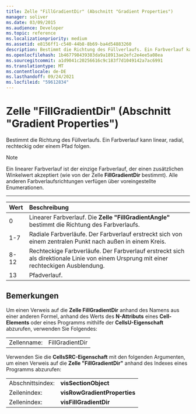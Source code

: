```yaml
---
title: Zelle "FillGradientDir" (Abschnitt "Gradient Properties")
manager: soliver
ms.date: 03/09/2015
ms.audience: Developer
ms.topic: reference
ms.localizationpriority: medium
ms.assetid: e8156ff1-c540-44b8-8b69-ba4d54883260
description: Bestimmt die Richtung des Füllverlaufs. Ein Farbverlauf kann linear, radial, rechteckig oder einem Pfad folgen.
ms.openlocfilehash: 1b467798439383da9a18913ae2efc2e4ee5a08ea
ms.sourcegitcommit: a1d9041c20256616c9c183f7d1049142a7ac6991
ms.translationtype: MT
ms.contentlocale: de-DE
ms.lasthandoff: 09/24/2021
ms.locfileid: "59612834"
---
```

# <a name="fillgradientdir-cell-gradient-properties-section"></a>Zelle "FillGradientDir" (Abschnitt "Gradient Properties")

Bestimmt die Richtung des Füllverlaufs. Ein Farbverlauf kann linear, radial, rechteckig oder einem Pfad folgen. 
  
> [!NOTE]
> Ein linearer Farbverlauf ist der einzige Farbverlauf, der einen zusätzlichen Winkelwert akzeptiert (wie von der Zelle **FillGradientDir** bestimmt). Alle anderen Farbverlaufsrichtungen verfügen über voreingestellte Enumerationen. 
  
****

|**Wert**|**Beschreibung**|
|:-----|:-----|
|0  <br/> |Linearer Farbverlauf. Die **Zelle "FillGradientAngle"** bestimmt die Richtung des Farbverlaufs.  <br/> |
|1-7  <br/> |Radiale Farbverläufe. Der Farbverlauf erstreckt sich von einem zentralen Punkt nach außen in einem Kreis.  <br/> |
|8-12  <br/> |Rechteckige Farbverläufe. Der Farbverlauf erstreckt sich als direktionale Linie von einem Ursprung mit einer rechteckigen Ausblendung.  <br/> |
|13  <br/> |Pfadverlauf.  <br/> |
   
## <a name="remarks"></a>Bemerkungen

Um einen Verweis auf die **Zelle FillGradientDir** anhand des Namens aus einer anderen Formel, anhand des Werts des **N-Attributs** eines **Cell-Elements** oder eines Programms mithilfe der **CellsU-Eigenschaft** abzurufen, verwenden Sie Folgendes: 
  
|||
|:-----|:-----|
| Zellenname:  <br/> | FillGradientDir  <br/> |
   
Verwenden Sie die **CellsSRC-Eigenschaft** mit den folgenden Argumenten, um einen Verweis auf die **Zelle "FillGradientDir"** anhand des Indexes eines Programms abzurufen: 
  
|||
|:-----|:-----|
| Abschnittsindex:  <br/> |**visSectionObject** <br/> |
| Zeilenindex:  <br/> |**visRowGradientProperties** <br/> |
| Zellenindex:  <br/> |**visFillGradientDir** <br/> |
   

